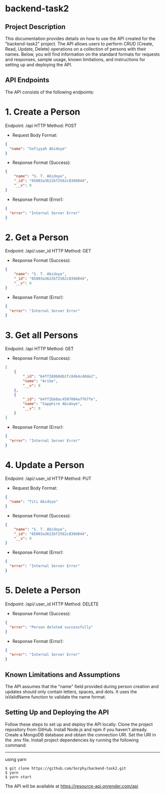 # backend-task2
## Project Description
This documentation provides details on how to use the API created for the "backend-task2" project. The API allows users to perform CRUD (Create, Read, Update, Delete) operations on a collection of persons with their names. Below, you will find information on the standard formats for requests and responses, sample usage, known limitations, and instructions for setting up and deploying the API.


## API Endpoints
The API consists of the following endpoints:
# 1. Create a Person
Endpoint: /api
HTTP Method: POST
*  Request Body Format:
```json
{
  "name": "Sofiyyah Abidoye"
}
```

* Response Format (Success):
```json
{
    "name": "S. T. Abidoye",
    "_id": "65003a3622bf2562c839d844",
    "__v": 0
}
```

* Response Format (Error):
```json
{
  "error": "Internal Server Error"
}
```
# 2.  Get a Person
Endpoint: /api/:user_id
HTTP Method: GET
* Response Format (Success):
```json
{
    "name": "S. T. Abidoye",
    "_id": "65003a3622bf2562c839d844",
    "__v": 0
}
```
* Response Format (Error):
```json
{
  "error": "Internal Server Error"
}
```
# 3.  Get all Persons
Endpoint: /api
HTTP Method: GET
* Response Format (Success):
```json
[
    {
        "_id": "64ff288b0db1fc84b4c40de2",
        "name": "Arike",
        "__v": 0
    },
    {
        "_id": "64ff2bb8ac4507004a7f67fe",
        "name": "Sapphire Abidoye",
        "__v": 0
    }
]
```
* Response Format (Error):
```json
{
  "error": "Internal Server Error"
}
```
# 4. Update a Person
Endpoint: /api/:user_id
HTTP Method: PUT
*  Request Body Format:
```json
{
  "name": "Titi Abidoye"
}
```
* Response Format (Success):
```json
{
    "name": "S. T. Abidoye",
    "_id": "65003a3622bf2562c839d844",
    "__v": 0
}
```
* Response Format (Error):
```json
{
  "error": "Internal Server Error"
}
```
# 5. Delete a Person
Endpoint: /api/:user_id
HTTP Method: DELETE
* Response Format (Success):
```json
{
  "error": "Person deleted successfully"
}
```
* Response Format (Error):
```json
{
  "error": "Internal Server Error"
}
```
## Known Limitations and Assumptions
The API assumes that the "name" field provided during person creation and updates should only contain letters, spaces, and dots. It uses the isValidName function to validate the name format.


## Setting Up and Deploying the API
Follow these steps to set up and deploy the API locally:
Clone the project repository from GitHub.
Install Node.js and npm if you haven't already.
Create a MongoDB database and obtain the connection URI. Set the URI in the .env file.
Install project dependencies by running the following command:
***
using yarn 
```
$ git clone https://github.com/Sorphy/backend-task2.git
$ yarn 
$ yarn start
```

The API will be available at https://resource-api.onrender.com/api
